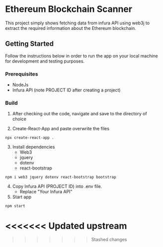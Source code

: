 # Ethereum Blockchain Scanner

This project simply shows fetching data from infura API using web3j to extract the required information about the Ethereum blockchain. 



## Getting Started

Follow the instructions below in order to run the app on your local machine for development and testing purposes.

### Prerequisites

- NodeJs
- Infura API (note PROJECT ID after creating a project)


### Build

1. After checking out the code, navigate and save to the directory of choice

2. Create-React-App and paste overwrite the files

```
npx create-react-app .
```

3. Install dependencies
   - Web3
   - jquery
   - dotenv
   - react-bootstrap

```
npm i web3 jquery dotenv react-bootstrap bootstrap
```

4. Copy Infura API (PROJECT ID) into .env file.
   - Replace "Your Infura API"
5. Start app

```
npm start
```
<<<<<<< Updated upstream
=======





>>>>>>> Stashed changes
